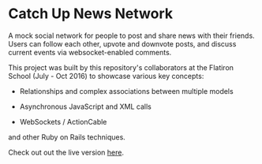# Catch Up News Network

A mock social network for people to post and share news with their friends. Users can follow each other, upvote and downvote posts, and discuss current events via websocket-enabled comments.

This project was built by this repository's collaborators at the Flatiron School (July - Oct 2016) to showcase various key concepts:

* Relationships and complex associations between multiple models

* Asynchronous JavaScript and XML calls

* WebSockets / ActionCable

and other Ruby on Rails techniques.

Check out out the live version [here](https://catch-up-news-network.herokuapp.com/).
